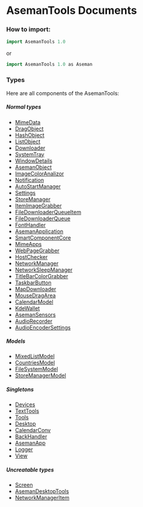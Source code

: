 # AsemanTools Documents

### How to import:

```c++
import AsemanTools 1.0
```

or

```c++
import AsemanTools 1.0 as Aseman
```

### Types

Here are all components of the AsemanTools:


##### Normal types

 * [MimeData](mimedata.md)
 * [DragObject](dragobject.md)
 * [HashObject](hashobject.md)
 * [ListObject](listobject.md)
 * [Downloader](downloader.md)
 * [SystemTray](systemtray.md)
 * [WindowDetails](windowdetails.md)
 * [AsemanObject](asemanobject.md)
 * [ImageColorAnalizor](imagecoloranalizor.md)
 * [Notification](notification.md)
 * [AutoStartManager](autostartmanager.md)
 * [Settings](settings.md)
 * [StoreManager](storemanager.md)
 * [ItemImageGrabber](itemimagegrabber.md)
 * [FileDownloaderQueueItem](filedownloaderqueueitem.md)
 * [FileDownloaderQueue](filedownloaderqueue.md)
 * [FontHandler](fonthandler.md)
 * [AsemanApplication](asemanapplication.md)
 * [SmartComponentCore](smartcomponentcore.md)
 * [MimeApps](mimeapps.md)
 * [WebPageGrabber](webpagegrabber.md)
 * [HostChecker](hostchecker.md)
 * [NetworkManager](networkmanager.md)
 * [NetworkSleepManager](networksleepmanager.md)
 * [TitleBarColorGrabber](titlebarcolorgrabber.md)
 * [TaskbarButton](taskbarbutton.md)
 * [MapDownloader](mapdownloader.md)
 * [MouseDragArea](mousedragarea.md)
 * [CalendarModel](calendarmodel.md)
 * [KdeWallet](kdewallet.md)
 * [AsemanSensors](asemansensors.md)
 * [AudioRecorder](audiorecorder.md)
 * [AudioEncoderSettings](audioencodersettings.md)

##### Models

 * [MixedListModel](mixedlistmodel.md)
 * [CountriesModel](countriesmodel.md)
 * [FileSystemModel](filesystemmodel.md)
 * [StoreManagerModel](storemanagermodel.md)

##### Singletons

 * [Devices](devices.md)
 * [TextTools](texttools.md)
 * [Tools](tools.md)
 * [Desktop](desktop.md)
 * [CalendarConv](calendarconv.md)
 * [BackHandler](backhandler.md)
 * [AsemanApp](asemanapp.md)
 * [Logger](logger.md)
 * [View](view.md)

##### Uncreatable types

 * [Screen](screen.md)
 * [AsemanDesktopTools](asemandesktoptools.md)
 * [NetworkManagerItem](networkmanageritem.md)
